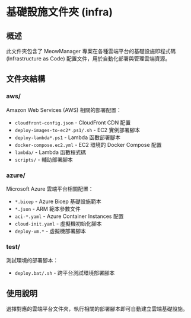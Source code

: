 # 基礎設施文件夾 (infra)

## 概述
此文件夾包含了 MeowManager 專案在各種雲端平台的基礎設施即程式碼 (Infrastructure as Code) 配置文件，用於自動化部署與管理雲端資源。

## 文件夾結構

### aws/
Amazon Web Services (AWS) 相關的部署配置：
- `cloudfront-config.json` - CloudFront CDN 配置
- `deploy-images-to-ec2*.ps1/.sh` - EC2 實例部署腳本
- `deploy-lambda*.ps1` - Lambda 函數部署腳本
- `docker-compose.ec2.yml` - EC2 環境的 Docker Compose 配置
- `lambda/` - Lambda 函數程式碼
- `scripts/` - 輔助部署腳本

### azure/
Microsoft Azure 雲端平台相關配置：
- `*.bicep` - Azure Bicep 基礎設施範本
- `*.json` - ARM 範本參數文件
- `aci-*.yaml` - Azure Container Instances 配置
- `cloud-init.yaml` - 虛擬機初始化腳本
- `deploy-vm.*` - 虛擬機部署腳本

### test/
測試環境的部署腳本：
- `deploy.bat/.sh` - 跨平台測試環境部署腳本

## 使用說明
選擇對應的雲端平台文件夾，執行相關的部署腳本即可自動建立雲端基礎設施。
